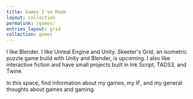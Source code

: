 ```yaml
---
title: Games I've Made
layout: collection
permalink: /games/
entries_layout: grid
collection: games
---
```

I like Blender. I like Unreal Engine and Unity. Skeeter's Grid, an isometric puzzle game build with Unity and Blender, is upcoming. I also like interactive fiction and have small projects built in Ink Script, TADS3, and Twine.

In this space, find information about my games, my IF, and my general thoughts about games and gaming.
